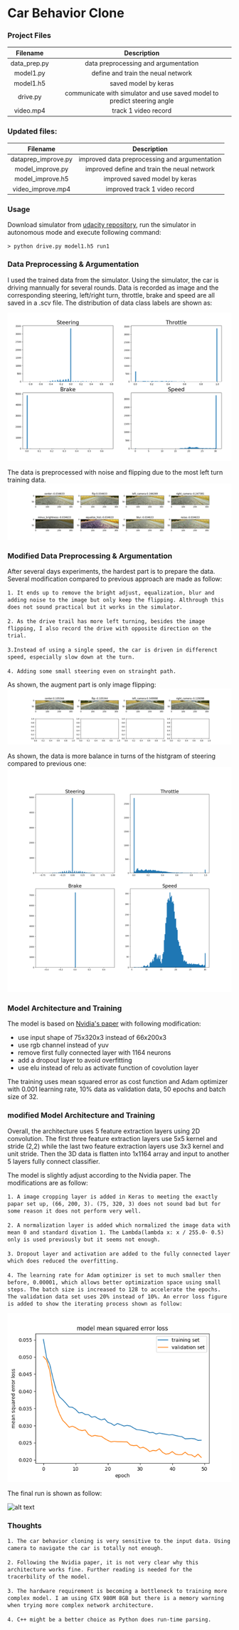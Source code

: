 # **Car Behavior Clone** 

[//]: # (Image References)

[image1]: ./data_dist.png "dataprep"
[image2]: ./data_prep.png "imageproc"
[image3]: ./show_data_improve.png "dataprepimprove"
[image4]: ./datahist_improve.png "imageprocimprove"
[image5]: ./errloss_improve.png "errorloss"
[image6]: ./run_improve.gif "result"

### Project Files

|  Filename   |   Description  | 
|:-------------:|:-------------:|
| data_prep.py |  data preprocessing and argumentation |
| model1.py | define and train the neual network |
| model1.h5 | saved model by keras |
| drive.py | communicate with simulator and use saved model to predict steering angle  |
| video.mp4 | track 1 video record |

### Updated files:
|  Filename   |   Description  | 
|:-------------:|:-------------:|
| dataprep_improve.py |  improved data preprocessing and argumentation |
| model_improve.py | improved define and train the neual network |
| model_improve.h5 | improved saved model by keras |
| video_improve.mp4 | improved track 1 video record |

### Usage

Download simulator from [udacity repository](https://github.com/udacity/self-driving-car-sim), run the simulator in 
autonomous mode and execute following command:
```
> python drive.py model1.h5 run1
```

### Data Preprocessing & Argumentation
I used the trained data from the simulator. Using the simulator, the car is driving mannually for several rounds. Data is recorded as image and the corresponding steering, left/right turn, throttle, brake and speed are all saved in a .scv file. The distribution of data class labels are shown as:

![alt text][image1] 

The data is preprocessed with noise and flipping due to the most left turn training data. 
![alt text][image2] 

### Modified Data Preprocessing & Argumentation

After several days experiments, the hardest part is to prepare the data. Several modification compared to previous approach are made as follow:

    1. It ends up to remove the bright adjust, equalization, blur and adding noise to the image but only keep the flipping. Althrough this does not sound practical but it works in the simulator. 
    
    2. As the drive trail has more left turning, besides the image flipping, I also record the drive with opposite direction on the trial.
    
    3.Instead of using a single speed, the car is driven in differenct speed, especially slow down at the turn.
    
    4. Adding some small steering even on strainght path. 

As shown, the augment part is only image flipping:
![alt text][image3] 

As shown, the data is more balance in turns of the histgram of steering compared to previous one:
![alt text][image4] 


### Model Architecture and Training
The model is based on [Nvidia's paper](http://images.nvidia.com/content/tegra/automotive/images/2016/solutions/pdf/end-to-end-dl-using-px.pdf) 
with following modification:
* use input shape of 75x320x3 instead of 66x200x3
* use rgb channel instead of yuv
* remove first fully connected layer with 1164 neurons
* add a dropout layer to avoid overfitting
* use elu instead of relu as activate function of covolution layer

The training uses mean squared error as cost function and Adam optimizer with 0.001 learning rate,
10% data as validation data, 50 epochs and batch size of 32.

### modified Model Architecture and Training

Overall, the architecture uses 5 feature extraction layers using 2D convolution. The first three feature extraction layers use 5x5 kernel and stride (2,2) while the last two feature extraction layers use 3x3 kernel and unit stride. Then the 3D data is flatten into 1x1164 array and input to another 5 layers fully connect classifier. 

The model is slightly adjust according to the Nvidia paper. The modifications are as follow:

    1. A image cropping layer is added in Keras to meeting the exactly papar set up, (66, 200, 3). (75, 320, 3) does not sound bad but for some reason it does not perform very well. 
    
    2. A normalization layer is added which normalized the image data with mean 0 and standard divation 1. The Lambda(lambda x: x / 255.0- 0.5) only is used previously but it seems not enough. 
    
    3. Dropout layer and activation are added to the fully connected layer which does reduced the overfitting.
    
    4. The learning rate for Adam optimizer is set to much smaller then before, 0.00001, which allows better optimization space using small steps. The batch size is increased to 128 to accelerate the epochs. The validation data set uses 20% instead of 10%. An error loss figure is added to show the iterating process shown as follow:
    
![alt text][image5] 

The final run is shown as follow:

![alt text][image6] 


### Thoughts

    1. The car behavior cloning is very sensitive to the input data. Using camera to navigate the car is totally not enough. 
    
    2. Following the Nvidia paper, it is not very clear why this architecture works fine. Further reading is needed for the tracerbility of the model. 
    
    3. The hardware requirement is becoming a bottleneck to training more complex model. I am using GTX 980M 8GB but there is a memory warning when trying more complex network architecture. 
    
    4. C++ might be a better choice as Python does run-time parsing.

